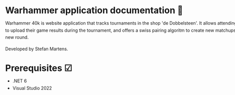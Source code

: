 ﻿<div style="width: 800px; margin: auto;line-height: 160%;">

# Warhammer application documentation 📖
Warhammer 40k is website application that tracks tournaments in the shop 'de Dobbelsteen'.
It allows attending players to upload their game results during the tournament, and offers a swiss pairing algoritm 
to create new matchups for each new round.

Developed by Stefan Martens.

# Prerequisites ☑
- .NET 6
- Visual Studio 2022

</div>
